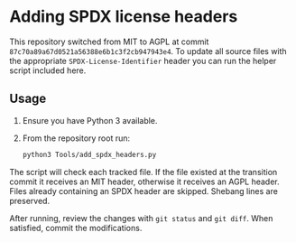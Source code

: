 # Adding SPDX license headers

This repository switched from MIT to AGPL at commit `87c70a89a67d0521a56388e6b1c3f2cb947943e4`. To update all source files with the appropriate `SPDX-License-Identifier` header you can run the helper script included here.

## Usage

1. Ensure you have Python 3 available.
2. From the repository root run:

   ```bash
   python3 Tools/add_spdx_headers.py
   ```

The script will check each tracked file. If the file existed at the transition commit it receives an MIT header, otherwise it receives an AGPL header. Files already containing an SPDX header are skipped. Shebang lines are preserved.

After running, review the changes with `git status` and `git diff`. When satisfied, commit the modifications.
